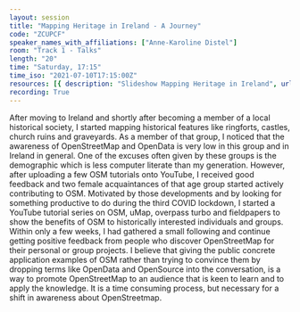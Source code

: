 ```yaml
---
layout: session
title: "Mapping Heritage in Ireland - A Journey"
code: "ZCUPCF"
speaker_names_with_affiliations: ["Anne-Karoline Distel"]
room: "Track 1 - Talks"
length: "20"
time: "Saturday, 17:15"
time_iso: "2021-07-10T17:15:00Z"
resources: [{ description: "Slideshow Mapping Heritage in Ireland", url: "/attachments/ZCUPCF_Mapping_Heritage_in_Ireland_7fZz9yz.odp" }]
recording: True
---
```

After moving to Ireland and shortly after becoming a member of a local historical society, I started mapping historical features like ringforts, castles, church ruins and graveyards. As a member of that group, I noticed that the awareness of OpenStreetMap and OpenData is very low in this group and in Ireland in general. One of the excuses often given by these groups is the demographic which is less computer literate than my generation. However, after uploading a few OSM tutorials onto YouTube, I received good feedback and two female acquaintances of that age group started actively contributing to OSM. Motivated by those developments and by looking for something productive to do during the third COVID lockdown, I started a YouTube tutorial series on OSM, uMap, overpass turbo and fieldpapers to show the benefits of OSM to historically interested individuals and groups. Within only a few weeks, I had gathered a small following and continue getting positive feedback from people who discover OpenStreetMap for their personal or group projects. I believe that giving the public concrete application examples of OSM rather than trying to convince them by dropping terms like OpenData and OpenSource into the conversation, is a way to promote OpenStreetMap to an audience that is keen to learn and to apply the knowledge. It is a time consuming process, but necessary for a shift in awareness about OpenStreetmap.
